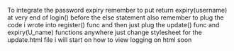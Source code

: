To integrate the password expiry remember to put return expiry(username) at very end of login() before the else statement
also remember to plug the code i wrote into register() func and then just plug the update() func and expiry(U_name) functions anywhere
just change stylesheet for the update.html file 
i will start on how to view logging on html soon
